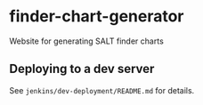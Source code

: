 # finder-chart-generator

Website for generating SALT finder charts

## Deploying to a dev server

See `jenkins/dev-deployment/README.md` for details.
